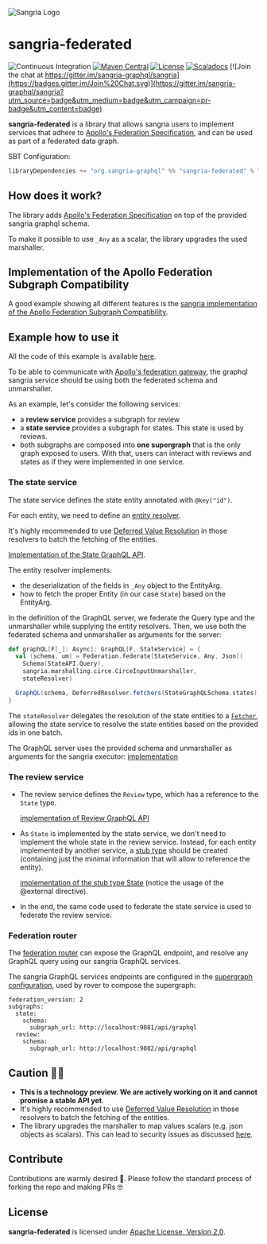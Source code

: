 ![Sangria Logo](https://sangria-graphql.github.io/assets/img/sangria-logo.svg)

# sangria-federated

![Continuous Integration](https://github.com/sangria-graphql/sangria-federated/workflows/Continuous%20Integration/badge.svg)
[![Maven Central](https://maven-badges.herokuapp.com/maven-central/org.sangria-graphql/sangria-federated_2.13/badge.svg)](https://maven-badges.herokuapp.com/maven-central/org.sangria-graphql/sangria-federated_2.13)
[![License](http://img.shields.io/:license-Apache%202-brightgreen.svg)](http://www.apache.org/licenses/LICENSE-2.0.txt)
[![Scaladocs](https://www.javadoc.io/badge/org.sangria-graphql/sangria-federated_2.13.svg?label=docs)](https://www.javadoc.io/doc/org.sangria-graphql/sangria-federated_2.13)
[![Join the chat at https://gitter.im/sangria-graphql/sangria](https://badges.gitter.im/Join%20Chat.svg)](https://gitter.im/sangria-graphql/sangria?utm_source=badge&utm_medium=badge&utm_campaign=pr-badge&utm_content=badge)

**sangria-federated** is a library that allows sangria users to implement services that adhere to [Apollo's Federation Specification](https://www.apollographql.com/docs/federation/federation-spec/), and can be used as part of a federated data graph.

SBT Configuration:

```scala
libraryDependencies += "org.sangria-graphql" %% "sangria-federated" % "<latest version>"
```

## How does it work?

The library adds [Apollo's Federation Specification](https://www.apollographql.com/docs/federation/federation-spec/) on top of the provided sangria graphql schema.

To make it possible to use `_Any` as a scalar, the library upgrades the used marshaller.

## Implementation of the Apollo Federation Subgraph Compatibility

A good example showing all different features is the [sangria implementation of the Apollo Federation Subgraph Compatibility](https://github.com/apollographql/apollo-federation-subgraph-compatibility/tree/main/implementations/sangria).

## Example how to use it

All the code of this example is available [here](./example).

To be able to communicate with [Apollo's federation gateway](https://www.apollographql.com/docs/federation/gateway/), the graphql sangria service should be using both the federated schema and unmarshaller.

As an example, let's consider the following services:
- a **review service** provides a subgraph for review
- a **state service** provides a subgraph for states. This state is used by reviews.
- both subgraphs are composed into **one supergraph** that is the only graph exposed to users. With that, users can interact with reviews and states as if they were implemented in one service. 

### The state service

The state service defines the state entity annotated with `@key("id")`.

For each entity, we need to define an [entity resolver](https://www.apollographql.com/docs/federation/entities/#resolving).

It's highly recommended to use [Deferred Value Resolution](https://sangria-graphql.github.io/learn/#deferred-value-resolution) in those resolvers to batch the fetching of the entities.

[Implementation of the State GraphQL API](./example/state/src/main/scala/state/StateGraphQLSchema.scala).

The entity resolver implements:
- the deserialization of the fields in `_Any` object to the EntityArg.
- how to fetch the proper Entity (in our case `State`) based on the EntityArg.

In the definition of the GraphQL server, we federate the Query type and the unmarshaller while supplying the entity resolvers.
Then, we use both the federated schema and unmarshaller as arguments for the server:

```scala
def graphQL[F[_]: Async]: GraphQL[F, StateService] = {
  val (schema, um) = Federation.federate[StateService, Any, Json](
    Schema(StateAPI.Query),
    sangria.marshalling.circe.CirceInputUnmarshaller,
    stateResolver)

  GraphQL(schema, DeferredResolver.fetchers(StateGraphQLSchema.states), ctx.pure[F])(Async[F], um)
}
```

The `stateResolver` delegates the resolution of the state entities to a [`Fetcher`](https://sangria-graphql.github.io/learn/#high-level-fetch-api),
allowing the state service to resolve the state entities based on the provided ids in one batch. 

The GraphQL server uses the provided schema and unmarshaller as arguments for the sangria executor:
[implementation](./example/common/src/main/scala/common/GraphQL.scala)
  
### The review service

- The review service defines the `Review` type, which has a reference to the `State` type.

  [implementation of Review GraphQL API](./example/review/src/main/scala/review/ReviewGraphQLSchema.scala)

- As `State` is implemented by the state service, we don't need to implement the whole state in the review service.
Instead, for each entity implemented by another service, a [stub type](https://www.apollographql.com/docs/federation/entities/#referencing) should be created (containing just the minimal information that will allow to reference the entity).

  [implementation of the stub type State](./example/review/src/main/scala/review/State.scala)
(notice the usage of the @external directive).

- In the end, the same code used to federate the state service is used to federate the review service.

### Federation router

The [federation router](https://www.apollographql.com/docs/router/) can expose the GraphQL endpoint, and resolve any GraphQL query using our sangria GraphQL services.

The sangria GraphQL services endpoints are configured in the [supergraph configuration](./example/router/supergraph-local.yaml), used by rover to compose the supergraph:
```
federation_version: 2
subgraphs:
  state:
    schema:
      subgraph_url: http://localhost:9081/api/graphql
  review:
    schema:
      subgraph_url: http://localhost:9082/api/graphql
```

## Caution 🚨🚨

- **This is a technology preview. We are actively working on it and cannot promise a stable API yet**.
- It's highly recommended to use [Deferred Value Resolution](https://sangria-graphql.github.io/learn/#deferred-value-resolution) in those resolvers to batch the fetching of the entities.
- The library upgrades the marshaller to map values scalars (e.g. json objects as scalars). This can lead to security issues as discussed [here](http://www.petecorey.com/blog/2017/06/12/graphql-nosql-injection-through-json-types/).

## Contribute

Contributions are warmly desired 🤗. Please follow the standard process of forking the repo and making PRs 🤓

## License

**sangria-federated** is licensed under [Apache License, Version 2.0](http://www.apache.org/licenses/LICENSE-2.0).
